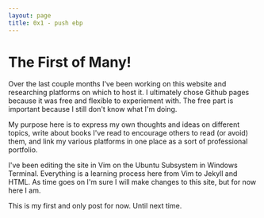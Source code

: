 ```yaml
---
layout: page
title: 0x1 - push ebp
---
```


# The First of Many!

Over the last couple months I've been working on this website and researching platforms on which to host it. I ultimately chose Github pages because it was free and flexible to experiement with. The free part is important because I still don't know what I'm doing. 

My purpose here is to express my own thoughts and ideas on different topics, write about books I've read to encourage others to read (or avoid) them, and link my various platforms in one place as a sort of professional portfolio.

I've been editing the site in Vim on the Ubuntu Subsystem in Windows Terminal. Everything is a learning process here from Vim to Jekyll and HTML. As time goes on I'm sure I will make changes to this site, but for now here I am.

This is my first and only post for now. Until next time. 

